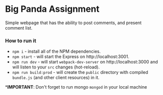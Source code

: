 # Big Panda Assignment

Simple webpage that has the ability to post comments, and present comment list.

### How to run it

* `npm i` - install all of the NPM dependencies.
* `npm start` - will start the Express on http://localhost:3001.
* `npm run dev` - will start `webpack-dev-server` on http://localhost:3000 and will listen to your `src` changes (hot-reload).
* `npm run build:prod` - will create the `public` directory with compiled `bundle.js` (and other client resources) in it.

*__IMPORTANT__: Don't forget to run mongo `mongod` in your local machine 
